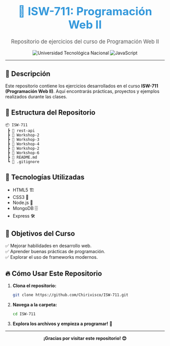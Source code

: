 <div align="center">
  <h1 style="color: #3498db; font-size: 2.5em;">📘 ISW-711: Programación Web II</h1>
  <p style="font-size: 1.2em; color: #555;">Repositorio de ejercicios del curso de Programación Web II</p>
  <img src="https://img.shields.io/badge/Universidad-UTN-blue" alt="Universidad Tecnológica Nacional">
  <img src="https://img.shields.io/badge/Lenguaje-JavaScript-yellow" alt="JavaScript">
</div>

---

## 📌 Descripción

Este repositorio contiene los ejercicios desarrollados en el curso **ISW-711 (Programación Web II)**. Aquí encontrarás prácticas, proyectos y ejemplos realizados durante las clases.

## 📂 Estructura del Repositorio

```
📦 ISW-711
 ┣ 📂 rest-api
 ┣ 📂 Workshop-2
 ┣ 📂 Workshop-3
 ┣ 📂 Workshop-4
 ┣ 📂 Workshop-2
 ┣ 📂 Workshop-6
 ┣ 📜 README.md
 ┗ 📜 .gitignore
```

## 🚀 Tecnologías Utilizadas

- HTML5 🏗️
- CSS3 🎨
- Node.js 🚀
- MongoDB 🗄️
- Express 🛠️

## 🎯 Objetivos del Curso

✅ Mejorar habilidades en desarrollo web.<br>
✅ Aprender buenas prácticas de programación.<br>
✅ Explorar el uso de frameworks modernos.<br>

## 🔥 Cómo Usar Este Repositorio

1. **Clona el repositorio:**
   ```sh
   git clone https://github.com/Chirivisco/ISW-711.git
   ```
2. **Navega a la carpeta:**
   ```sh
   cd ISW-711
   ```
3. **Explora los archivos y empieza a programar!** 🚀

---

<div align="center">
    <strong>¡Gracias por visitar este repositorio! 😊</strong>
</div>
